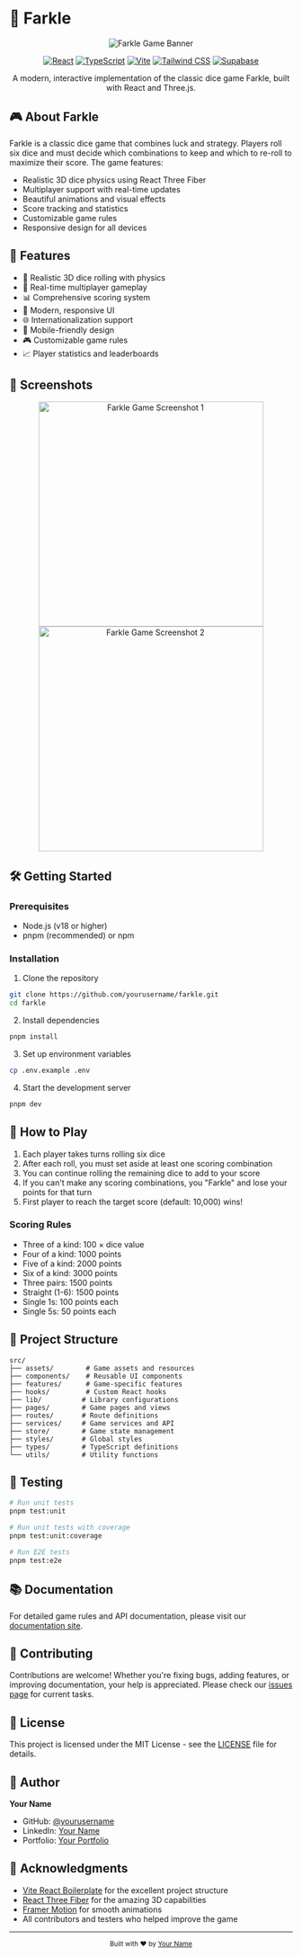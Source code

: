 # 🎲 Farkle

<div align="center">

![Farkle Game Banner](path/to/your/banner.png)

[![React](https://img.shields.io/badge/React-18.3.1-61DAFB?style=flat-square&logo=react)](https://reactjs.org/)
[![TypeScript](https://img.shields.io/badge/TypeScript-5.5.4-3178C6?style=flat-square&logo=typescript)](https://www.typescriptlang.org/)
[![Vite](https://img.shields.io/badge/Vite-5.4.2-646CFF?style=flat-square&logo=vite)](https://vitejs.dev/)
[![Tailwind CSS](https://img.shields.io/badge/Tailwind_CSS-3.4.10-38B2AC?style=flat-square&logo=tailwind-css)](https://tailwindcss.com/)
[![Supabase](https://img.shields.io/badge/Supabase-2.48.1-181818?style=flat-square&logo=supabase)](https://supabase.com/)

A modern, interactive implementation of the classic dice game Farkle, built with React and Three.js.

</div>

## 🎮 About Farkle

Farkle is a classic dice game that combines luck and strategy. Players roll six dice and must decide which combinations to keep and which to re-roll to maximize their score. The game features:

- Realistic 3D dice physics using React Three Fiber
- Multiplayer support with real-time updates
- Beautiful animations and visual effects
- Score tracking and statistics
- Customizable game rules
- Responsive design for all devices

## 🚀 Features

- 🎲 Realistic 3D dice rolling with physics
- 👥 Real-time multiplayer gameplay
- 📊 Comprehensive scoring system
- 🎨 Modern, responsive UI
- 🌐 Internationalization support
- 📱 Mobile-friendly design
- 🎮 Customizable game rules
- 📈 Player statistics and leaderboards

## 📸 Screenshots

<div align="center">
  <img src="path/to/your/screenshot1.png" alt="Farkle Game Screenshot 1" width="400"/>
  <img src="path/to/your/screenshot2.png" alt="Farkle Game Screenshot 2" width="400"/>
</div>

## 🛠️ Getting Started

### Prerequisites

- Node.js (v18 or higher)
- pnpm (recommended) or npm

### Installation

1. Clone the repository

```bash
git clone https://github.com/yourusername/farkle.git
cd farkle
```

2. Install dependencies

```bash
pnpm install
```

3. Set up environment variables

```bash
cp .env.example .env
```

4. Start the development server

```bash
pnpm dev
```

## 🎯 How to Play

1. Each player takes turns rolling six dice
2. After each roll, you must set aside at least one scoring combination
3. You can continue rolling the remaining dice to add to your score
4. If you can't make any scoring combinations, you "Farkle" and lose your points for that turn
5. First player to reach the target score (default: 10,000) wins!

### Scoring Rules

- Three of a kind: 100 × dice value
- Four of a kind: 1000 points
- Five of a kind: 2000 points
- Six of a kind: 3000 points
- Three pairs: 1500 points
- Straight (1-6): 1500 points
- Single 1s: 100 points each
- Single 5s: 50 points each

## 📁 Project Structure

```
src/
├── assets/        # Game assets and resources
├── components/    # Reusable UI components
├── features/      # Game-specific features
├── hooks/         # Custom React hooks
├── lib/          # Library configurations
├── pages/        # Game pages and views
├── routes/       # Route definitions
├── services/     # Game services and API
├── store/        # Game state management
├── styles/       # Global styles
├── types/        # TypeScript definitions
└── utils/        # Utility functions
```

## 🧪 Testing

```bash
# Run unit tests
pnpm test:unit

# Run unit tests with coverage
pnpm test:unit:coverage

# Run E2E tests
pnpm test:e2e
```

## 📚 Documentation

For detailed game rules and API documentation, please visit our [documentation site](path/to/your/docs).

## 🤝 Contributing

Contributions are welcome! Whether you're fixing bugs, adding features, or improving documentation, your help is appreciated. Please check our [issues page](path/to/your/issues) for current tasks.

## 📝 License

This project is licensed under the MIT License - see the [LICENSE](LICENSE) file for details.

## 👤 Author

**Your Name**

- GitHub: [@yourusername](https://github.com/yourusername)
- LinkedIn: [Your Name](https://linkedin.com/in/yourprofile)
- Portfolio: [Your Portfolio](https://yourportfolio.com)

## 🙏 Acknowledgments

- [Vite React Boilerplate](https://github.com/RicardoValdovinos/vite-react-boilerplate) for the excellent project structure
- [React Three Fiber](https://docs.pmnd.rs/react-three-fiber/) for the amazing 3D capabilities
- [Framer Motion](https://www.framer.com/motion/) for smooth animations
- All contributors and testers who helped improve the game

---

<div align="center">
  <sub>Built with ❤️ by <a href="https://github.com/yourusername">Your Name</a></sub>
</div>
